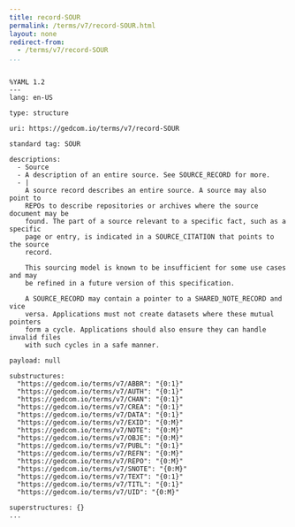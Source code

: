 ```yaml
---
title: record-SOUR
permalink: /terms/v7/record-SOUR.html
layout: none
redirect-from:
  - /terms/v7/record-SOUR
...
```


```

%YAML 1.2
---
lang: en-US

type: structure

uri: https://gedcom.io/terms/v7/record-SOUR

standard tag: SOUR

descriptions:
  - Source
  - A description of an entire source. See SOURCE_RECORD for more.
  - |
    A source record describes an entire source. A source may also point to
    REPOs to describe repositories or archives where the source document may be
    found. The part of a source relevant to a specific fact, such as a specific
    page or entry, is indicated in a SOURCE_CITATION that points to the source
    record.
    
    This sourcing model is known to be insufficient for some use cases and may
    be refined in a future version of this specification.
    
    A SOURCE_RECORD may contain a pointer to a SHARED_NOTE_RECORD and vice
    versa. Applications must not create datasets where these mutual pointers
    form a cycle. Applications should also ensure they can handle invalid files
    with such cycles in a safe manner.

payload: null

substructures:
  "https://gedcom.io/terms/v7/ABBR": "{0:1}"
  "https://gedcom.io/terms/v7/AUTH": "{0:1}"
  "https://gedcom.io/terms/v7/CHAN": "{0:1}"
  "https://gedcom.io/terms/v7/CREA": "{0:1}"
  "https://gedcom.io/terms/v7/DATA": "{0:1}"
  "https://gedcom.io/terms/v7/EXID": "{0:M}"
  "https://gedcom.io/terms/v7/NOTE": "{0:M}"
  "https://gedcom.io/terms/v7/OBJE": "{0:M}"
  "https://gedcom.io/terms/v7/PUBL": "{0:1}"
  "https://gedcom.io/terms/v7/REFN": "{0:M}"
  "https://gedcom.io/terms/v7/REPO": "{0:M}"
  "https://gedcom.io/terms/v7/SNOTE": "{0:M}"
  "https://gedcom.io/terms/v7/TEXT": "{0:1}"
  "https://gedcom.io/terms/v7/TITL": "{0:1}"
  "https://gedcom.io/terms/v7/UID": "{0:M}"

superstructures: {}
...

```
